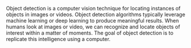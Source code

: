 Object detection is a computer vision technique for locating instances of objects in images or videos. Object detection algorithms typically leverage machine learning or deep learning to produce meaningful results. When humans look at images or video, we can recognize and locate objects of interest within a matter of moments. The goal of object detection is to replicate this intelligence using a computer.